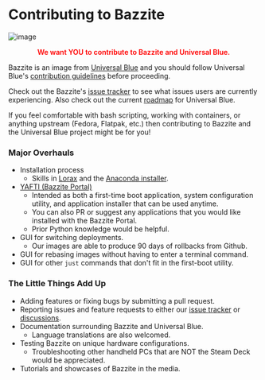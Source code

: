 # Contributing to Bazzite

![image](https://github.com/ublue-os/website/assets/121328689/2dabd43d-58ae-414b-a017-86fa52474168)

<p style="text-align: center; font-weight: 600; color: red">We want YOU to contribute to Bazzite and Universal Blue. </p>

Bazzite is an image from [Universal Blue](https://universal-blue.org/) and you should follow Universal Blue's [contribution guidelines](/CONTRIBUTING/) before proceeding.  

Check out the Bazzite's [issue tracker](https://github.com/ublue-os/bazzite/issues) to see what issues users are currently experiencing.  Also check out the current [roadmap](https://github.com/orgs/ublue-os/projects/1/views/1) for Universal Blue.

If you feel comfortable with bash scripting, working with containers, or anything upstream (Fedora, Flatpak, etc.) then contributing to Bazzite and the Universal Blue project might be for you!  

### Major Overhauls
- Installation process
    - Skills in [Lorax](https://weldr.io/lorax/f28-branch/lorax.html) and the [Anaconda installer](https://www.fedoraproject.org/wiki/Anaconda).
- [YAFTI (Bazzite Portal)](https://github.com/ublue-os/yafti/)
    - Intended as both a first-time boot application, system configuration utility, and application installer that can be used anytime.
    - You can also PR or suggest any applications that you would like installed with the Bazzite Portal.
    - Prior Python knowledge would be helpful. 
- GUI for switching deployments.
    - Our images are able to produce 90 days of rollbacks from Github.
- GUI for rebasing images without having to enter a terminal command.
- GUI for other `just` commands that don't fit in the first-boot utility.

### The Little Things Add Up
- Adding features or fixing bugs by submitting a pull request.
- Reporting issues and feature requests to either our [issue tracker](https://github.com/ublue-os/bazzite/issues) or [discussions](https://github.com/orgs/ublue-os/discussions/categories/bazzite).
- Documentation surrounding Bazzite and Universal Blue.
    - Language translations are also welcomed.
- Testing Bazzite on unique hardware configurations.
    - Troubleshooting other handheld PCs that are NOT the Steam Deck would be appreciated.
- Tutorials and showcases of Bazzite in the media.
